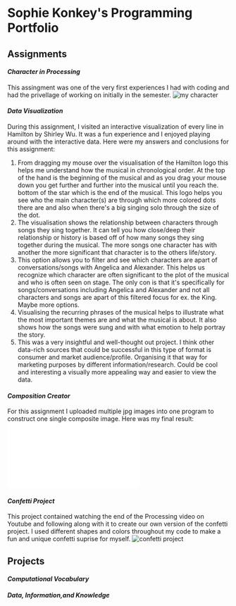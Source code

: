 # Sophie Konkey's Programming Portfolio


## Assignments 
#### *Character in Processing*
This assingment was one of the very first experiences I had with coding and had the privellage of working on initially in the semester. 
![my character](file:///Users/sophiekonkey/Documents/processingcharacter.png)

#### *Data Visualization*
During this assignment, I visited an interactive visualization of every line in Hamilton by Shirley Wu. It was a fun experience and I enjoyed playing around with the interactive data. Here were my answers and conclusions for this assignment:
1. From dragging my mouse over the visualisation of the Hamilton logo this helps me understand how the musical in chronological order. At the top of the hand is the beginning of the musical and as you drag your mouse down you get further and further into the musical until you reach the. bottom of the star which is the end of the musical. This logo helps you see who the main character(s) are through which more colored dots there are and also when there's a big singing solo through the size of the dot.  
2. The visualisation shows the relationship between characters through songs they sing together. It can tell you how close/deep their relationship or history is based off of how many songs they sing together during the musical. The more songs one character has with another the more significant that character is to the others life/story. 
3. This option allows you to filter and see which characters are apart of conversations/songs with Angelica and Alexander. This helps us recognize which character are often significant to the plot of the musical and who is often seen on stage. The only con is that it's specifically for songs/conversations including Angelica and Alexander and not all characters and songs are apart of this filtered focus for ex. the King. Maybe more options. 
4. Visualising the recurring phrases of the musical helps to illustrate what the most important themes are and what the musical is about. It also shows how the songs were sung and with what emotion to help portray the story. 
5. This was a very insightful and well-thought out project. I think other data-rich sources that could be successful in this type of format is consumer and market audience/profile. Organising it that way for marketing purposes by different information/research. Could be cool and interesting a visually more appealing way and easier to view the data. 

#### *Composition Creator*
For this assignment I uploaded multiple jpg images into one program to construct one single composite image. Here was my final result:
![my composition image](file:///Users/sophiekonkey/Downloads/annotated-Screenshot%25202025-02-19%2520at%252010.05.46%2520PM.png.pdf)

#### *Confetti Project*
This  project contained watching the end of the Processing video on Youtube and following along with it to create our own version of the confetti project. I used different shapes and colors throughout my code to make a fun and unique confetti suprise for myself. 
![confetti project](file:///Users/sophiekonkey/Desktop/confettiss.png)

## Projects
####  *Computational Vocabulary*
#### *Data, Information,and Knowledge*

